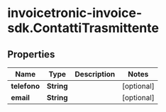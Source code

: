 # invoicetronic-invoice-sdk.ContattiTrasmittente

## Properties

Name | Type | Description | Notes
------------ | ------------- | ------------- | -------------
**telefono** | **String** |  | [optional] 
**email** | **String** |  | [optional] 



